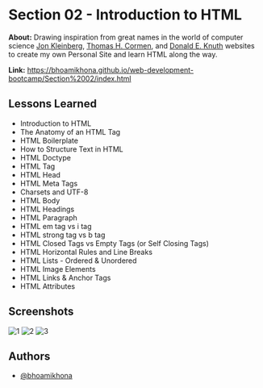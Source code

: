 
# Section 02 - Introduction to HTML

**About:** Drawing inspiration from great names in the world of computer science [Jon Kleinberg](https://www.cs.cornell.edu/home/kleinber/), [Thomas H. Cormen](https://www.cs.dartmouth.edu/~thc/), and [Donald E. Knuth](https://www-cs-faculty.stanford.edu/~knuth/) websites to create my own Personal Site and learn HTML along the way.

**Link:** https://bhoamikhona.github.io/web-development-bootcamp/Section%2002/index.html

## Lessons Learned

- Introduction to HTML
- The Anatomy of an HTML Tag
- HTML Boilerplate
- How to Structure Text in HTML
- HTML Doctype
- HTML Tag
- HTML Head
- HTML Meta Tags
- Charsets and UTF-8
- HTML Body
- HTML Headings
- HTML Paragraph
- HTML em tag vs i tag
- HTML strong tag vs b tag
- HTML Closed Tags vs Empty Tags (or Self Closing Tags)
- HTML Horizontal Rules and Line Breaks
- HTML Lists - Ordered & Unordered
- HTML Image Elements
- HTML Links & Anchor Tags
- HTML Attributes

## Screenshots

![1](https://user-images.githubusercontent.com/50435319/197455908-8f83e656-e306-4e12-b258-7c6bf27edd93.PNG)
![2](https://user-images.githubusercontent.com/50435319/197455915-1c4b4ba6-4311-4f8d-8395-b81d0e160f64.PNG)
![3](https://user-images.githubusercontent.com/50435319/197455922-b1bdb88f-d36c-4527-b949-6aae2bfbe2dd.PNG)

## Authors

- [@bhoamikhona](https://github.com/bhoamikhona)

